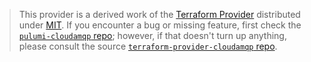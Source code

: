 > This provider is a derived work of the [Terraform Provider](https://github.com/cloudamqp/terraform-provider-cloudamqp)
> distributed under [MIT](https://mit-license.org/). If you encounter a bug or missing feature,
> first check the [`pulumi-cloudamqp` repo](https://github.com/pulumi/pulumi-cloudamqp/issues); however, if that doesn't turn up anything,
> please consult the source [`terraform-provider-cloudamqp` repo](https://github.com/cloudamqp/terraform-provider-cloudamqp/issues).
